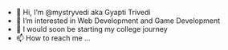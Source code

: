 - 👋 Hi, I’m @mystryvedi aka Gyapti Trivedi 
- 👀 I’m interested in Web Development and Game Development
- 🌱 I would soon be starting my college journey 
- 📫 How to reach me ...

<!---
mystryvedi/mystryvedi is a ✨ special ✨ repository because its `README.md` (this file) appears on your GitHub profile.
You can click the Preview link to take a look at your changes.
--->


